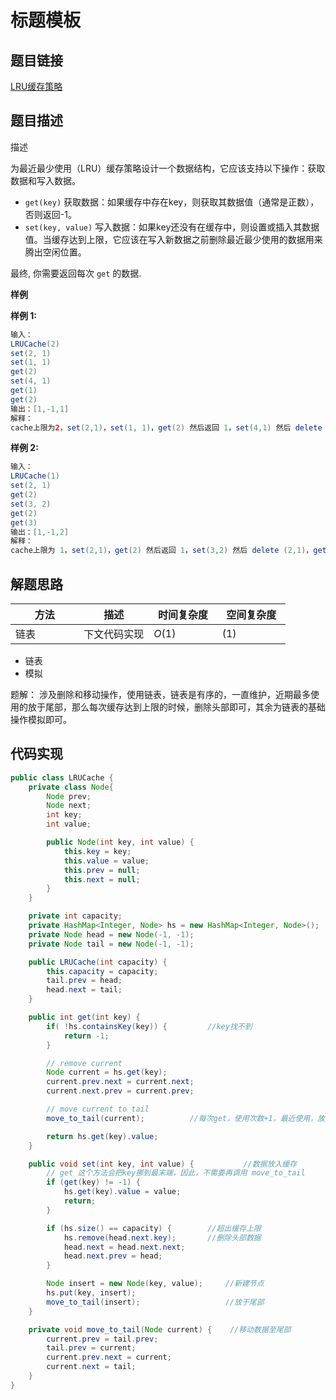 

#  标题模板

## 题目链接

[LRU缓存策略](https://www.lintcode.com/problem/134/?_from=collection&fromId=161)

## 题目描述

描述

为最近最少使用（LRU）缓存策略设计一个数据结构，它应该支持以下操作：获取数据和写入数据。

- `get(key)` 获取数据：如果缓存中存在key，则获取其数据值（通常是正数），否则返回-1。
- `set(key, value)` 写入数据：如果key还没有在缓存中，则设置或插入其数据值。当缓存达到上限，它应该在写入新数据之前删除最近最少使用的数据用来腾出空闲位置。

最终, 你需要返回每次 `get` 的数据.

**样例**

**样例 1:**

```java
输入：
LRUCache(2)
set(2, 1)
set(1, 1)
get(2)
set(4, 1)
get(1)
get(2)
输出：[1,-1,1]
解释：
cache上限为2，set(2,1)，set(1, 1)，get(2) 然后返回 1，set(4,1) 然后 delete (1,1)，因为 （1,1）最少使用，get(1) 然后返回 -1，get(2) 然后返回 1。
```

**样例 2:**

```java
输入：
LRUCache(1)
set(2, 1)
get(2)
set(3, 2)
get(2)
get(3)
输出：[1,-1,2]
解释：
cache上限为 1，set(2,1)，get(2) 然后返回 1，set(3,2) 然后 delete (2,1)，get(2) 然后返回 -1，get(3) 然后返回 2。
```



## 解题思路

| <div style="width:70pt">方法</div>  |描述 |<div style="width:70pt">时间复杂度</div> |<div style="width:70pt">空间复杂度</div>|
|---|---|---|---|
| 链表 | 下文代码实现  | $O(1)$|$(1)$|

- 链表
- 模拟

题解： 涉及删除和移动操作，使用链表，链表是有序的，一直维护，近期最多使用的放于尾部，那么每次缓存达到上限的时候，删除头部即可，其余为链表的基础操作模拟即可。

## 代码实现

```java
public class LRUCache {
    private class Node{
        Node prev;
        Node next;
        int key;
        int value;

        public Node(int key, int value) {
            this.key = key;
            this.value = value;
            this.prev = null;
            this.next = null;
        }
    }

    private int capacity;
    private HashMap<Integer, Node> hs = new HashMap<Integer, Node>();
    private Node head = new Node(-1, -1);
    private Node tail = new Node(-1, -1);

    public LRUCache(int capacity) {
        this.capacity = capacity;
        tail.prev = head;
        head.next = tail;
    }

    public int get(int key) {
        if( !hs.containsKey(key)) {			//key找不到
            return -1;
        }

        // remove current
        Node current = hs.get(key);
        current.prev.next = current.next;
        current.next.prev = current.prev;

        // move current to tail
        move_to_tail(current);			//每次get，使用次数+1，最近使用，放于尾部

        return hs.get(key).value;
    }

    public void set(int key, int value) {			//数据放入缓存
        // get 这个方法会把key挪到最末端，因此，不需要再调用 move_to_tail
        if (get(key) != -1) {
            hs.get(key).value = value;
            return;
        }

        if (hs.size() == capacity) {		//超出缓存上限
            hs.remove(head.next.key);		//删除头部数据
            head.next = head.next.next;
            head.next.prev = head;
        }

        Node insert = new Node(key, value);		//新建节点
        hs.put(key, insert);
        move_to_tail(insert);					//放于尾部
    }

    private void move_to_tail(Node current) {    //移动数据至尾部
        current.prev = tail.prev;
        tail.prev = current;
        current.prev.next = current;
        current.next = tail;
    }
}
```

